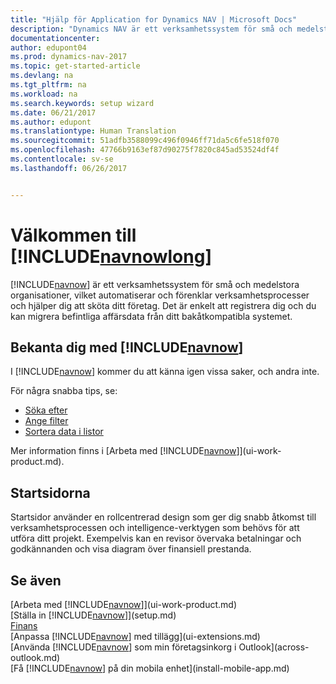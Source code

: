 ```yaml
---
title: "Hjälp för Application for Dynamics NAV | Microsoft Docs"
description: "Dynamics NAV är ett verksamhetssystem för små och medelstora organisationer, vilket automatiserar och förenklar verksamhetsprocesser och hjälper dig att sköta ditt företag."
documentationcenter: 
author: edupont04
ms.prod: dynamics-nav-2017
ms.topic: get-started-article
ms.devlang: na
ms.tgt_pltfrm: na
ms.workload: na
ms.search.keywords: setup wizard
ms.date: 06/21/2017
ms.author: edupont
ms.translationtype: Human Translation
ms.sourcegitcommit: 51adfb3588099c496f0946ff71da5c6fe518f070
ms.openlocfilehash: 47766b9163ef87d90275f7820c845ad53524df4f
ms.contentlocale: sv-se
ms.lasthandoff: 06/26/2017


---
```


# <a name="welcome-to-includenavnowlongincludesnavnowlongmdmd"></a>Välkommen till [!INCLUDE[navnowlong](includes/navnowlong_md.md)]
[!INCLUDE[navnow](includes/navnow_md.md)] är ett verksamhetssystem för små och medelstora organisationer, vilket automatiserar och förenklar verksamhetsprocesser och hjälper dig att sköta ditt företag. Det är enkelt att registrera dig och du kan migrera befintliga affärsdata från ditt bakåtkompatibla systemet.

## <a name="get-to-know-includenavnowincludesnavnowmdmd"></a>Bekanta dig med [!INCLUDE[navnow](includes/navnow_md.md)]
I [!INCLUDE[navnow](includes/navnow_md.md)] kommer du att känna igen vissa saker, och andra inte.  

För några snabba tips, se:  

* [Söka efter](ui-search.md)  
* [Ange filter](ui-enter-criteria-filters.md)  
* [Sortera data i listor](ui-sorting.md)  

Mer information finns i [Arbeta med [!INCLUDE[navnow](includes/navnow_md.md)]](ui-work-product.md).  

## <a name="the-home-pages"></a>Startsidorna
Startsidor använder en rollcentrerad design som ger dig snabb åtkomst till verksamhetsprocessen och intelligence-verktygen som behövs för att utföra ditt projekt. Exempelvis kan en revisor övervaka betalningar och godkännanden och visa diagram över finansiell prestanda.  

## <a name="see-also"></a>Se även
[Arbeta med [!INCLUDE[navnow](includes/navnow_md.md)]](ui-work-product.md)  
[Ställa in [!INCLUDE[navnow](includes/navnow_md.md)]](setup.md)  
[Finans](finance-setup.md)  
[Anpassa [!INCLUDE[navnow](includes/navnow_md.md)] med tillägg](ui-extensions.md)  
[Använda [!INCLUDE[navnow](includes/navnow_md.md)] som min företagsinkorg i Outlook](across-outlook.md)  
[Få [!INCLUDE[navnow](includes/navnow_md.md)] på din mobila enhet](install-mobile-app.md)  

